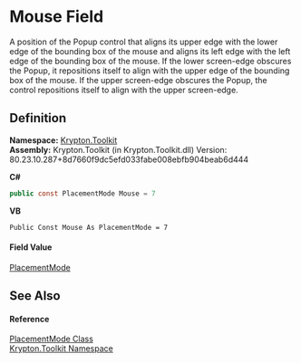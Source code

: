 # Mouse Field


A position of the Popup control that aligns its upper edge with the lower edge of the bounding box of the mouse and aligns its left edge with the left edge of the bounding box of the mouse. If the lower screen-edge obscures the Popup, it repositions itself to align with the upper edge of the bounding box of the mouse. If the upper screen-edge obscures the Popup, the control repositions itself to align with the upper screen-edge.



## Definition
**Namespace:** <a href="79d2eac2-21f4-54ff-7552-b20c33c30600.md">Krypton.Toolkit</a>  
**Assembly:** Krypton.Toolkit (in Krypton.Toolkit.dll) Version: 80.23.10.287+8d7660f9dc5efd033fabe008ebfb904beab6d444

**C#**
``` C#
public const PlacementMode Mouse = 7
```
**VB**
``` VB
Public Const Mouse As PlacementMode = 7
```



#### Field Value
<a href="856c2645-4b89-835d-4c38-f9ab078e79e9.md">PlacementMode</a>

## See Also


#### Reference
<a href="856c2645-4b89-835d-4c38-f9ab078e79e9.md">PlacementMode Class</a>  
<a href="79d2eac2-21f4-54ff-7552-b20c33c30600.md">Krypton.Toolkit Namespace</a>  
